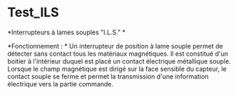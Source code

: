 # Test_ILS
*Interrupteurs à lames souples "I.L.S."
*

*Fonctionnement :
*
Un interrupteur de position à lame souple permet de détecter sans contact tous les matériaux magnétiques. Il est constitué d'un boitier à l'intérieur duquel est placé un contact électrique métallique souple.
Lorsque le champ magnétique est dirigé sur la face sensible du capteur, le contact souple se ferme et permet la transmission d'une information électrique vers la partie commande.

